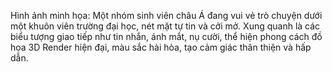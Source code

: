 Hình ảnh minh họa: Một nhóm sinh viên châu Á đang vui vẻ trò chuyện dưới một khuôn viên trường đại học, nét mặt tự tin và cởi mở. Xung quanh là các biểu tượng giao tiếp như tin nhắn, ánh mắt, nụ cười, thể hiện phong cách đồ họa 3D Render hiện đại, màu sắc hài hòa, tạo cảm giác thân thiện và hấp dẫn.